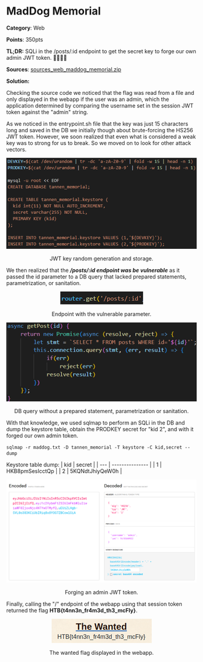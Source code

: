 # MadDog Memorial

**Category**: Web

**Points**: 350pts

**TL;DR:** SQLi in the /posts/:id endpoint to get the secret key to forge our own admin JWT token. 💾💉🔑🎨

**Sources**:  [sources_web_maddog_memorial.zip](./sources_web_maddog_memorial.zip)

**Solution:**

Checking the source code we noticed that the flag was read from a file and only displayed in the webapp if the user was an admin, which the application determined by comparing the username set in the session JWT token against the "admin" string.

As we noticed in the entrypoint.sh file that the key was just 15 characters long and saved in the DB we initially though about brute-forcing the HS256 JWT token. However, we soon realized that even what is considered a weak key was to strong for us to break. So we moved on to look for other attack vectors. 

<p align="center">
  <img src="../assets/tannen_memorial_keys_and_db.png" alt="tannen_memorial_keys_and_db" />
</p>
<p align="center">JWT key random generation and storage.</p>

We then realized that the ***/posts/:id endpoint was be vulnerable*** as it passed the id parameter to a DB query that lacked prepared statements, parametrization, or sanitation.

<p align="center">
  <img src="../assets/vulnerable_endpoint_parameter.png" alt="vulnerable_endpoint_parameter" />
</p>
<p align="center">Endpoint with the vulnerable parameter.</p>

<p align="center">
  <img src="../assets/unsafe_sql_query.png" alt="unsafe_sql_query" />
</p>
<p align="center">DB query without a prepared statement, parametrization or sanitation.</p>

With that knowledge, we used sqlmap to perform an SQLi in the DB and dump the keystore table, obtain the PRODKEY secret for "kid 2", and with it forged our own admin token.

	sqlmap -r maddog.txt -D tannen_memorial -T keystore -C kid,secret --dump

Keystore table dump: 
| kid | secret          | 
| --- | --------------- |
| 1   | HKB8pmSesIcctQp |
| 2   | 5KQNdtJhiyQeW0h |

<p align="center">
  <img src="../assets/forging_admin_jwt_token.png" alt="forging_admin_jwt_token" />
</p>
<p align="center">Forging an admin JWT token.</p>

Finally, calling the "/" endpoint of the webapp using that session token returned the flag **HTB{t4nn3n_fr4m3d_th3_mcFly}**.

<p align="center">
  <img src="../assets/wanted_flag.png" alt="wanted_flag" />
</p>
<p align="center">The wanted flag displayed in the webapp.</p>
